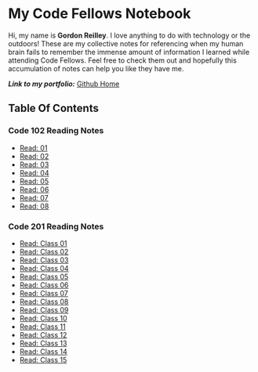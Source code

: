 # My Code Fellows Notebook

Hi, my name is **Gordon Reilley**. I love anything to do with technology or the outdoors! These are my collective notes for referencing when my human brain fails to remember the immense amount of information I learned while attending Code Fellows. Feel free to check them out and hopefully this accumulation of notes can help you like they have me.

***Link to my portfolio:*** [Github Home](https://github.com/Gordon-Reilley)

## Table Of Contents

<!-- <details>
<summary>Code 102</summary>
<p> -->

### Code 102 Reading Notes

- [Read: 01](102/Markdown-Guide.md)
- [Read: 02](102/The-Coders-Computer.md)
- [Read: 03](102/Revisions-and-the-Cloud.md)
- [Read: 04](102/Structure-Web-Pages-HTML.md)
- [Read: 05](102/Design-Web-Pages-CSS.md)
- [Read: 06](102/Dynamic-Web-Pages-JS.md)
- [Read: 07](102/Programming-with-JS.md)
- [Read: 08](102/Operators-and-Loops.md)

<!-- </p>
</details>

<details>
<summary>Code 201</summary>
<p> -->

### Code 201 Reading Notes

- [Read: Class 01](201/read01.md)
- [Read: Class 02](201/read02.md)
- [Read: Class 03](201/read03.md)
- [Read: Class 04](201/read04.md)
- [Read: Class 05](201/read05.md)
- [Read: Class 06](201/read06.md)
- [Read: Class 07](201/read07.md)
- [Read: Class 08](201/read08.md)
- [Read: Class 09](201/read09.md)
- [Read: Class 10](201/read10.md)
- [Read: Class 11](201/read11.md)
- [Read: Class 12](201/read12.md)
- [Read: Class 13](201/read13.md)
- [Read: Class 14](201/read14.md)
- [Read: Class 15](201/read15.md)

<!-- </p>
</details> -->
